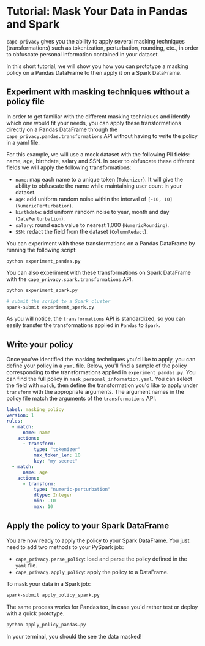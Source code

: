 # Tutorial: Mask Your Data in Pandas and Spark

`cape-privacy` gives you the ability to apply several masking techniques (transformations) such as tokenization, perturbation, rounding, etc., in order to obfuscate personal information contained in your dataset.

In this short tutorial, we will show you how you can prototype a masking policy on a Pandas DataFrame to then apply it on a Spark DataFrame.

## Experiment with masking techniques without a policy file

In order to get familiar with the different masking techniques and identify which one would fit your needs, you can apply these transformations directly on a Pandas DataFrame through the `cape_privacy.pandas.transformations` API without having to write the policy in a yaml file. 

For this example, we will use a mock dataset with the following PII fields: name, age, birthdate, salary and SSN. In order to obfuscate these different fields we will apply the following transformations:

- `name`: map each name to a unique token (`Tokenizer`). It will give the ability to obfuscate the name while maintaining user count in your dataset.
- `age`: add uniform random noise within the interval of `[-10, 10]` (`NumericPerturbation`).
- `birthdate`: add uniform random noise to year, month and day (`DatePerturbation`).
- `salary`: round each value to nearest 1,000 (`NumericRounding`).
- `SSN`: redact the field from the dataset (`ColumnRedact`).

You can experiment with these transformations on a Pandas DataFrame by running the following script:

```
python experiment_pandas.py
```

You can also experiment with these transformations on Spark DataFrame with the `cape_privacy.spark.transformations` API.

```sh
python experiment_spark.py

# submit the script to a Spark cluster
spark-submit experiment_spark.py
```

As you will notice, the `transformations` API is standardized, so you can easily transfer the transformations applied in `Pandas` to `Spark`.

## Write your policy

Once you've identified the masking techniques you'd like to apply, you can define your policy in a `yaml` file. Below, you'll find a sample of the policy corresponding to the transformations applied in `experiment_pandas.py`. You can find the full policy in `mask_personal_information.yaml`. You can select the field with `match`, then define the transformation you'd like to apply under `transform` with the appropriate arguments. The argument names in the policy file match the arguments of the `transformations` API.

```yaml
label: masking_policy
version: 1
rules:
  - match:
      name: name
    actions:
      - transform:
          type: "tokenizer"
          max_token_len: 10
          key: "my secret"
  - match:
      name: age
    actions:
      - transform:
          type: "numeric-perturbation"
          dtype: Integer
          min: -10
          max: 10
```

## Apply the policy to your Spark DataFrame

You are now ready to apply the policy to your Spark DataFrame. You just need to add two methods to your PySpark job:
- `cape_privacy.parse_policy`: load and parse the policy defined in the `yaml` file.
- `cape_privacy.apply_policy`: apply the policy to a DataFrame.

To mask your data in a Spark job:

```sh
spark-submit apply_policy_spark.py
```

The same process works for Pandas too, in case you'd rather test or deploy with a quick prototype.

```sh
python apply_policy_pandas.py
```

In your terminal, you should the see the data masked!
